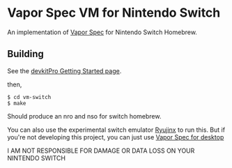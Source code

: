 # Vapor Spec VM for Nintendo Switch

An implementation of [Vapor Spec](https://github.com/minkcv/vm) for Nintendo Switch Homebrew.

## Building
See the [devkitPro Getting Started page](https://devkitpro.org/wiki/Getting_Started).

then,

    $ cd vm-switch
    $ make

Should produce an nro and nso for switch homebrew.

You can also use the experimental switch emulator [Ryujinx](https://github.com/Ryujinx/Ryujinx) to run this.
But if you're not developing this project, you can just use [Vapor Spec for desktop](https://github.com/minkcv/vm/releases)


I AM NOT RESPONSIBLE FOR DAMAGE OR DATA LOSS ON YOUR NINTENDO SWITCH
